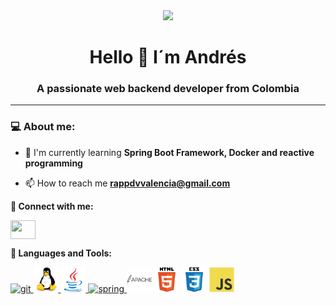 <div id="header" align="center">
   <img src = "https://media.giphy.com/media/xT9IgzoKnwFNmISR8I/giphy.gif" witdht="200">
   <h1 align="center">Hello 👋 I´m Andrés</h1>
   <h3 align="center">A passionate web backend developer from Colombia</h3>
</div>

---

### 💻 About me:

- 🌱 I'm currently learning **Spring Boot Framework, Docker and reactive programming**

- 📫 How to reach me **rappdvvalencia@gmail.com**

**🔗 Connect with me:**

<a href="https://www.linkedin.com/in/andres-valencia-arenas/" target="blank"><img align="center" src="https://raw.githubusercontent.com/rahuldkjain/github-profile-readme-generator/master/src/images/icons/Social/linked-in-alt.svg"  height="30" width="40" /></a>

**🔨 Languages and Tools:**


<a href="https://git-scm.com/" target="_blank" rel="noreferrer"> <img src="https://www.vectorlogo.zone/logos/git-scm/git-scm-icon.svg" alt="git" width="40" height="40"/> </a> <a href="https://www.linux.org/" target="_blank" rel="noreferrer"> <img src="https://raw.githubusercontent.com/devicons/devicon/master/icons/linux/linux-original.svg" alt="linux" width="40" height="40"/> </a> <a href="https://www.java.com" target="_blank" rel="noreferrer"> <img src="https://raw.githubusercontent.com/devicons/devicon/master/icons/java/java-original.svg" alt="java" width="40" height="40"/> </a> <a href="https://spring.io/" target="_blank" rel="noreferrer"> <img src="https://www.armadilloamarillo.com/wp-content/uploads/spring-boot-ok.png" alt="spring" width="50" height="40"/> </a> <a rel="noreferrer"> <img src="https://github.com/devicons/devicon/blob/master/icons/apache/apache-line-wordmark.svg" alt="git" width="40" height="40"/> </a> <a rel="noreferrer"> <img src="https://github.com/devicons/devicon/blob/master/icons/html5/html5-original-wordmark.svg" alt="git" width="40" height="40"/> </a> <a rel="noreferrer"> <img src="https://github.com/devicons/devicon/blob/master/icons/css3/css3-original-wordmark.svg" alt="git" width="40" height="40"/> </a> <a rel="noreferrer"> <img src="https://github.com/devicons/devicon/blob/master/icons/javascript/javascript-original.svg" alt="git" width="40" height="40"/> </a>


<!--
**AFVA7/AFVA7** is a ✨ _special_ ✨ repository because its `README.md` (this file) appears on your GitHub profile.

Here are some ideas to get you started:

- 🔭 I’m currently working on ...
- 🌱 I’m currently learning ...
- 👯 I’m looking to collaborate on ...
- 🤔 I’m looking for help with ...
- 💬 Ask me about ...
- 📫 How to reach me: ...
- 😄 Pronouns: ...
- ⚡ Fun fact: ...
-->

